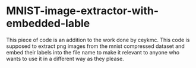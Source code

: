 # MNIST-image-extractor-with-embedded-lable
This piece of code is an addition to the work done by ceykmc. This code is supposed to extract png images from the mnist compressed dataset and embed their labels into  the file name to make it relevant to anyone who wants to use it in a different way as they please.
